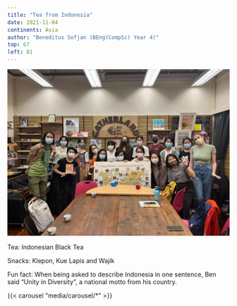```yaml
---
title: "Tea from Indonesia"
date: 2021-11-04
continents: Asia
author: "Beneditus Sofjan (BEng(CompSc) Year 4)"
top: 67
left: 81
---
```


![Group Photo](media/GroupPic.jpg)

Tea: Indonesian Black Tea

Snacks: Klepon, Kue Lapis and Wajik

Fun fact: When being asked to describe Indonesia in one sentence, Ben said “Unity in Diversity”, a national motto from his country.

{{< carousel "media/carousel/*" >}}

